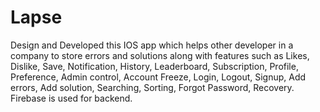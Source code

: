 # Lapse
Design and Developed this IOS app which helps other developer in a company to store errors and solutions along with features such as Likes, Dislike, Save, Notification, History, Leaderboard, Subscription, Profile, Preference, Admin control, Account Freeze, Login, Logout, Signup, Add errors, Add solution, Searching, Sorting, Forgot Password, Recovery. Firebase is used for backend.
